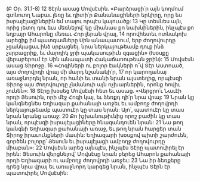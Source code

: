 (Բ Օր. 31.1-8)
12 Տէրն ասաց Մովսէսին. «Բարձրացի՛ր այն կողմում գտնուող Նաբաւ լեռը եւ դիտի՛ր Քանանացիների երկիրը, որը ես իսրայէլացիներին եմ տալու որպէս կալուածք: 13 Կը տեսնես այն, որից յետոյ դու եւս մեռնելով՝ կը միանաս քո նախնիներին, ինչպէս քո եղբայր Ահարոնը մեռաւ Հոր լերան վրայ, 14 որովհետեւ ոտնակոխ արեցիք իմ պատգամները Սին անապատում, երբ ժողովուրդը չցանկացաւ ինձ սրբացնել. նրա ներկայութեամբ դուք ինձ չսրբացրիք, եւ մարդիկ ջրի պակասութիւն զգացին» (Խօսքը վերաբերում էր Սին անապատի Հակաճառութեան ջրին):
15 Մովսէսն ասաց Տիրոջը. 16 «Հոգիների ու բոլոր էակների ո՜վ Տէր Աստուած, այս ժողովրդի վրայ մի մարդ նշանակի՛ր, 17 որ կարողանայ առաջնորդել նրան, որ հանի եւ տանի նրան այստեղից, որպէսզի Տիրոջ այս ժողովուրդը չնմանուի այն ոչխարներին, որոնք հովիւ չունեն»:
18 Տէրը խօսեց Մովսէսի հետ եւ ասաց. «Վերցրո՛ւ Նաւէի որդի Յեսուին, որի մէջ Հոգի կայ, եւ ձեռքդ դի՛ր նրա վրայ: 19 Նրան կը կանգնեցնես Եղիազար քահանայի առջեւ եւ ամբողջ ժողովրդի ներկայութեամբ պատուէր կը տաս նրան: Այո՛, պատուէր կը տաս նրան նրանց առաջ: 20 Քո իշխանութիւնից որոշ բաժին կը տաս նրան, որպէսզի իսրայէլացիները հնազանդուեն նրան: 21 Նա թող կանգնի Եղիազար քահանայի առաջ, եւ թող նրան հարցեր տան Տիրոջ իրաւունքների մասին: Եղիազարի խօսքով պիտի շարժուեն, գործեն բոլորը՝ Յեսուն եւ իսրայէլացի ամբողջ ժողովուրդը միաբան»: 22 Մովսէսն արեց այնպէս, ինչպէս Տէրը պատուիրել էր իրեն: Յեսուին վերցնելով՝ Մովսէսը նրան բերեց Ահարոն քահանայի որդի Եղիազարի ու ամբողջ ժողովրդի առջեւ: 23 Նա իր ձեռքերը դրեց նրա վրայ եւ առաջնորդ կարգեց նրան, ինչպէս Տէրն էր պատուիրել Մովսէսին:

